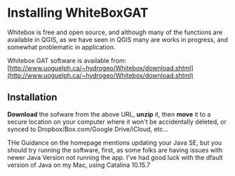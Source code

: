 # Installing WhiteBoxGAT

Whitebox is free and open source, and although many of the functions are available in QGIS, as we have seen in QGIS many are works in progress, and somewhat problematic in application.

Whitebox GAT software is available from:  [http://www.uoguelph.ca/~hydrogeo/Whitebox/download.shtml](http://www.uoguelph.ca/~hydrogeo/Whitebox/download.shtml)

 ## Installation

 **Download** the sofware from the above URL, **unzip** it, then **move** it to a secure location on your computer where it won't be accidentally deleted, or synced to Dropbox/Box.com/Google Drive/iCloud, etc...

 THe Guidance on the homepage mentions updating your Java SE, but you should try running the software, first, as some folks are having issues with newer Java Version not running the app. I've had good luck with the dfault version of Java on my Mac, using Catalina 10.15.7
